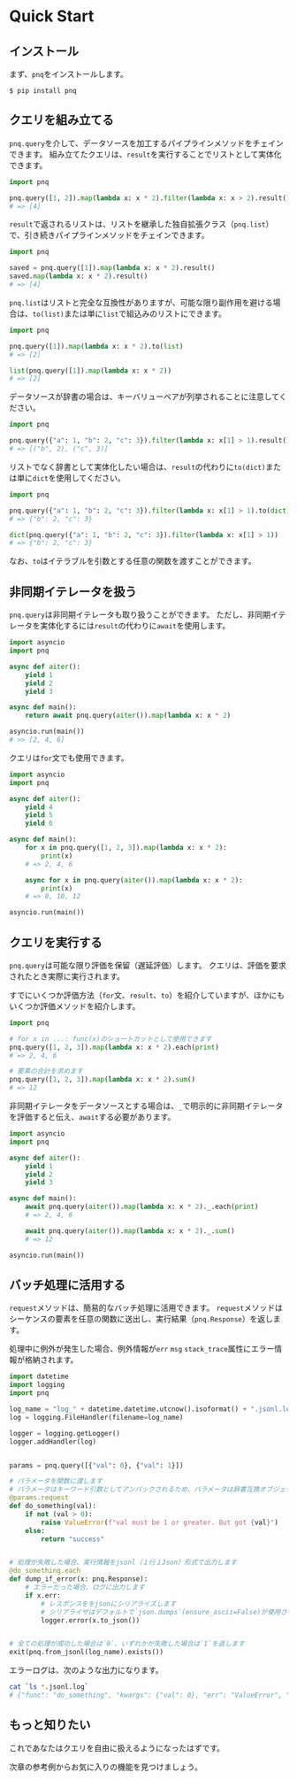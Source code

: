 # Quick Start

## インストール

まず、`pnq`をインストールします。

```shell
$ pip install pnq
```

## クエリを組み立てる

`pnq.query`を介して、データソースを加工するパイプラインメソッドをチェインできます。
組み立てたクエリは、`result`を実行することでリストとして実体化できます。

``` python
import pnq

pnq.query([1, 2]).map(lambda x: x * 2).filter(lambda x: x > 2).result()
# => [4]
```

`result`で返されるリストは、リストを継承した独自拡張クラス（`pnq.list`）で、引き続きパイプラインメソッドをチェインできます。

``` python
import pnq

saved = pnq.query([1]).map(lambda x: x * 2).result()
saved.map(lambda x: x * 2).result()
# => [4]
```

`pnq.list`はリストと完全な互換性がありますが、可能な限り副作用を避ける場合は、`to(list)`または単に`list`で組込みのリストにできます。

``` python
import pnq

pnq.query([1]).map(lambda x: x * 2).to(list)
# => [2]

list(pnq.query([1]).map(lambda x: x * 2))
# => [2]
```

データソースが辞書の場合は、キーバリューペアが列挙されることに注意してください。

``` python
import pnq

pnq.query({"a": 1, "b": 2, "c": 3}).filter(lambda x: x[1] > 1).result()
# => [("b", 2), ("c", 3)]
```

リストでなく辞書として実体化したい場合は、`result`の代わりに`to(dict)`または単に`dict`を使用してください。

``` python
import pnq

pnq.query({"a": 1, "b": 2, "c": 3}).filter(lambda x: x[1] > 1).to(dict)
# => {"b": 2, "c": 3}

dict(pnq.query({"a": 1, "b": 2, "c": 3}).filter(lambda x: x[1] > 1))
# => {"b": 2, "c": 3}
```

なお、`to`はイテラブルを引数とする任意の関数を渡すことができます。

## 非同期イテレータを扱う

`pnq.query`は非同期イテレータも取り扱うことができます。
ただし、非同期イテレータを実体化するには`result`の代わりに`await`を使用します。

``` python
import asyncio
import pnq

async def aiter():
    yield 1
    yield 2
    yield 3

async def main():
    return await pnq.query(aiter()).map(lambda x: x * 2)

asyncio.run(main())
# >> [2, 4, 6]
```

クエリは`for`文でも使用できます。

``` python
import asyncio
import pnq

async def aiter():
    yield 4
    yield 5
    yield 6

async def main():
    for x in pnq.query([1, 2, 3]).map(lambda x: x * 2):
        print(x)
    # => 2, 4, 6

    async for x in pnq.query(aiter()).map(lambda x: x * 2):
        print(x)
    # => 8, 10, 12

asyncio.run(main())
```

## クエリを実行する

`pnq.query`は可能な限り評価を保留（遅延評価）します。
クエリは、評価を要求されたとき実際に実行されます。

すでにいくつか評価方法（`for`文、`result`、`to`）を紹介していますが、ほかにもいくつか評価メソッドを紹介します。

``` python
import pnq

# for x in ...: func(x)のショートカットとして使用できます
pnq.query([1, 2, 3]).map(lambda x: x * 2).each(print)
# => 2, 4, 6

# 要素の合計を求めます
pnq.query([1, 2, 3]).map(lambda x: x * 2).sum()
# => 12
```

非同期イテレータをデータソースとする場合は、`_`で明示的に非同期イテレータを評価すると伝え、`await`する必要があります。

``` python
import asyncio
import pnq

async def aiter():
    yield 1
    yield 2
    yield 3

async def main():
    await pnq.query(aiter()).map(lambda x: x * 2)._.each(print)
    # => 2, 4, 6

    await pnq.query(aiter()).map(lambda x: x * 2)._.sum()
    # => 12

asyncio.run(main())
```

## バッチ処理に活用する

`request`メソッドは、簡易的なバッチ処理に活用できます。
`request`メソッドはシーケンスの要素を任意の関数に送出し、実行結果（`pnq.Response`）を返します。

処理中に例外が発生した場合、例外情報が`err` `msg` `stack_trace`属性にエラー情報が格納されます。

``` python
import datetime
import logging
import pnq

log_name = "log_" + datetime.datetime.utcnow().isoformat() + ".jsonl.log"
log = logging.FileHandler(filename=log_name)

logger = logging.getLogger()
logger.addHandler(log)


params = pnq.query([{"val": 0}, {"val": 1}])

# パラメータを関数に渡します
# パラメータはキーワード引数としてアンパックされるため、パラメータは辞書互換オブジェクトである必要があります
@params.request
def do_something(val):
    if not (val > 0):
        raise ValueError(f"val must be 1 or greater. But got {val}")
    else:
        return "success"


# 処理が失敗した場合、実行情報をjsonl（１行１Json）形式で出力します
@do_something.each
def dump_if_error(x: pnq.Response):
    # エラーだった場合、ログに出力します
    if x.err:
        # レスポンスををjsonにシリアライズします
        # シリアライザはデフォルトで`json.dumps`(ensure_ascii=False)が使用されます
        logger.error(x.to_json())


# 全ての処理が成功した場合は`0`、いずれかが失敗した場合は`1`を返します
exit(pnq.from_jsonl(log_name).exists())
```

エラーログは、次のような出力になります。

``` bash
cat `ls *.jsonl.log`
# {"func": "do_something", "kwargs": {"val": 0}, "err": "ValueError", "msg": "val must be 1 or greater: 0", "result": None, ...}
```

## もっと知りたい

これであなたはクエリを自由に扱えるようになったはずです。

次章の参考例からお気に入りの機能を見つけましょう。
